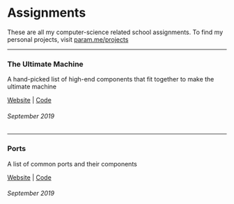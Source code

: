 # Assignments
These are all my computer-science related school assignments. To find my personal projects, visit [param.me/projects](https://www.param.me/projects)

___
### The Ultimate Machine
A hand-picked list of high-end components that fit together to make the ultimate machine

[Website](https://www.param.me/assignments/ultimate-pc) |
[Code](https://github.com/paramt/assignments/tree/master/ultimate-pc)


###### September 2019
___
### Ports
A list of common ports and their components

[Website](https://www.param.me/assignments/ports) |
[Code](https://github.com/paramt/assignments/tree/master/ports)


###### September 2019
